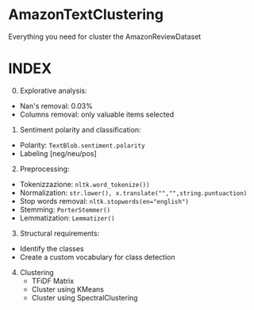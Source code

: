 # AmazonTextClustering
Everything you need for cluster the AmazonReviewDataset

# **INDEX**

0. Explorative analysis:
  - Nan's removal: 0.03% 
  - Columns removal: only valuable items selected
1. Sentiment polarity and classification: 
  - Polarity: `TextBlob.sentiment.polarity`
  - Labeling [neg/neu/pos]
2. Preprocessing:
  - Tokenizzazione: `nltk.word_tokenize())`
  - Normalization: `str.lower(), x.translate("","",string.puntuaction)`
  - Stop words removal: `nltk.stopwords(en="english")`
  - Stemming: `PorterStemmer()`
  - Lemmatization: `Lemmatizer()`
3. Structural requirements:
  - Identify the classes
  - Create a custom vocabulary for class detection
4. Clustering
    - TFiDF Matrix
    - Cluster using KMeans
    - Cluster using SpectralClustering

